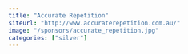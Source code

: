```yaml
---
title: "Accurate Repetition"
siteurl: "http://www.accuraterepetition.com.au/"
image: "/sponsors/accurate_repetition.jpg"
categories: ["silver"]
---
```


